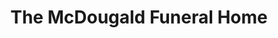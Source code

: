 ---
title: "The McDougald Funeral Home"
url: /anderson/the-mcdougald-funeral-home/
shop: funeral directors
---
